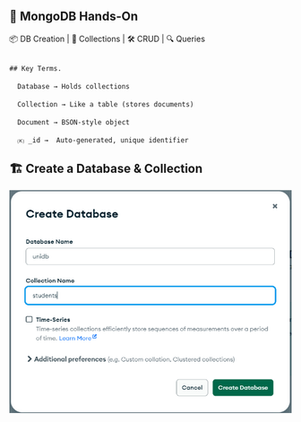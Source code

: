 ## 🍃 MongoDB Hands-On

📦 DB Creation | 📁 Collections | 🛠️ CRUD | 🔍 Queries
~~~

## Key Terms.

  Database → Holds collections

  Collection → Like a table (stores documents)

  Document → BSON-style object

  🄚 _id →  Auto-generated, unique identifier

~~~
## 🏗️ Create a Database & Collection


!['1.createDB.png'](./Images/1.createDB.png)

